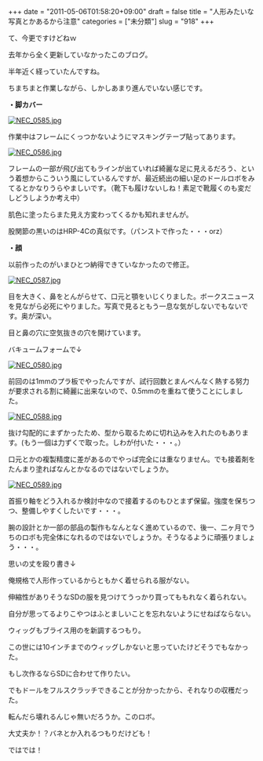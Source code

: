 +++
date = "2011-05-06T01:58:20+09:00"
draft = false
title = "人形みたいな写真とかあるから注意"
categories = ["未分類"]
slug = "918"
+++

て、今更ですけどねｗ

去年から全く更新していなかったこのブログ。

半年近く経っていたんですね。

ちまちまと作業しながら、しかしあまり進んでいない感じです。

<strong>・脚カバー</strong>

<a href="/images/robogirl/fig/NEC_0585.jpg"><img src="/images/robogirl/fig/NEC_0585s.jpg" alt="NEC_0585.jpg" border="0"   /></a>

作業中はフレームにくっつかないようにマスキングテープ貼ってあります。

<a href="/images/robogirl/fig/NEC_0586.jpg"><img src="/images/robogirl/fig/NEC_0586s.jpg" alt="NEC_0586.jpg" border="0"   /></a>

フレームの一部が飛び出てもラインが出ていれば綺麗な足に見えるだろう、という着想からこういう風にしているんですが、最近続出の細い足のドールロボをみてるとかなりうらやましいです。（靴下も履けないしね！素足で靴履くのも変だしどうしようか考え中）

肌色に塗ったらまた見え方変わってくるかも知れませんが。

股関節の黒いのはHRP-4Cの真似です。（パンストで作った・・・orz）

<strong>・顔</strong>

以前作ったのがいまひとつ納得できていなかったので修正。

<a href="/images/robogirl/fig/NEC_0587.jpg"><img src="/images/robogirl/fig/NEC_0587s.jpg" alt="NEC_0587.jpg" border="0"   /></a>

目を大きく、鼻をとんがらせて、口元と顎をいじくりました。ボークスニュースを見ながら必死にやりました。写真で見るともう一息な気がしないでもないです。奥が深い。

目と鼻の穴に空気抜きの穴を開けています。

バキュームフォームで↓

<a href="/images/robogirl/fig/NEC_0580.jpg"><img src="/images/robogirl/fig/NEC_0580s.jpg" alt="NEC_0580.jpg" border="0"   /></a>

前回のは1mmのプラ板でやったんですが、試行回数とまんべんなく熱する努力が要求される割に綺麗に出来ないので、0.5mmのを重ねて使うことにしました。

<a href="/images/robogirl/fig/NEC_0588.jpg"><img src="/images/robogirl/fig/NEC_0588s.jpg" alt="NEC_0588.jpg" border="0"   /></a>

抜け勾配的にまずかったため、型から取るために切れ込みを入れたのもあります。(もう一個は力ずくで取った。しわが付いた・・・。）

口元とかの複製精度に差があるのでやっぱ完全には重なりません。でも接着剤をたんまり塗ればなんとかなるのではないでしょうか。

<a href="/images/robogirl/fig/NEC_0589.jpg"><img src="/images/robogirl/fig/NEC_0589s.jpg" alt="NEC_0589.jpg" border="0"   /></a>

首振り軸をどう入れるか検討中なので接着するのもひとまず保留。強度を保ちつつ、整備しやすくしたいです・・・。

腕の設計とか一部の部品の製作もなんとなく進めているので、後一、二ヶ月でうちのロボも完全体になれるのではないでしょうか。そうなるように頑張りましょう・・・。

思いの丈を殴り書き↓

俺規格で人形作っているからともかく着せられる服がない。

伸縮性がありそうなSDの服を見つけてうっかり買ってももれなく着られない。

自分が思ってるよりこやつはふとましいことを忘れないようにせねばならない。

ウィッグもブライス用のを新調するつもり。

この世には10インチまでのウィッグしかないと思っていたけどそうでもなかった。

もし次作るならSDに合わせて作りたい。

でもドールをフルスクラッチできることが分かったから、それなりの収穫だった。

転んだら壊れるんじゃ無いだろうか。このロボ。

大丈夫か！？バネとか入れるつもりだけども！

ではでは！

